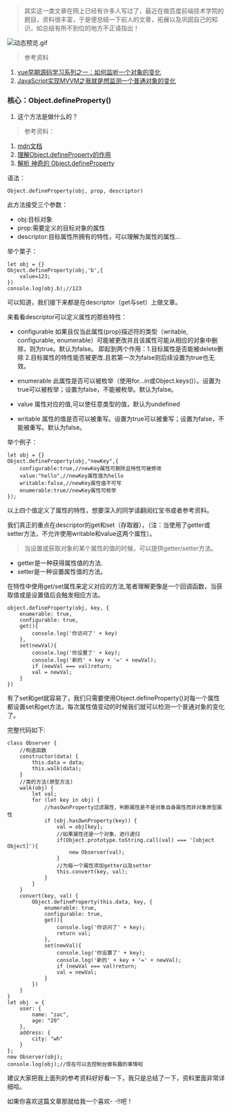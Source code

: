 > 其实这一类文章在网上已经有许多人写过了，最近在做百度前端技术学院的题目，资料很丰富，于是便总结一下前人的文章，拓展以及巩固自己的知识，如总结有所不到位的地方不正请指出！

![动态预览.gif](http://upload-images.jianshu.io/upload_images/4869616-e4a9eab7fc323726.gif?imageMogr2/auto-orient/strip)
>参考资料
1. [vue早期源码学习系列之一：如何监听一个对象的变化](https://github.com/youngwind/blog/issues/84)
2. [JavaScript实现MVVM之我就是想监测一个普通对象的变化](http://hcysun.me/2016/04/28/JavaScript%E5%AE%9E%E7%8E%B0MVVM%E4%B9%8B%E6%88%91%E5%B0%B1%E6%98%AF%E6%83%B3%E7%9B%91%E6%B5%8B%E4%B8%80%E4%B8%AA%E6%99%AE%E9%80%9A%E5%AF%B9%E8%B1%A1%E7%9A%84%E5%8F%98%E5%8C%96/)

### 核心：Object.defineProperty()

1. 这个方法是做什么的？

>参考资料：
1. [mdn文档](https://developer.mozilla.org/en-US/docs/Web/JavaScript/Reference/Global_Objects/Object/defineProperty)
2. [理解Object.defineProperty的作用](https://segmentfault.com/a/1190000007434923)
3. [解析 神奇的 Object.defineProperty](http://blog.csdn.net/u013861109/article/details/52429819)

语法：

    Object.defineProperty(obj, prop, descriptor)

此方法接受三个参数：

* obj:目标对象
* prop:需要定义的目标对象的属性
* descriptor:目标属性所拥有的特性，可以理解为属性的属性...

举个栗子：

    let obj = {}
    Object.defineProperty(obj,'b',{
        value=123;
    })
    console.log(obj.b);//123

可以知道，我们接下来都是在descriptor（get与set）上做文章。

来看看descriptor可以定义属性的那些特性：

* configurable
如果且仅当此属性(prop)描述符的类型（writable, configurable, enumerable）可能被更改并且该属性可能从相应的对象中删除，则为true。默认为false。
即起到两个作用：1.目标属性是否能被delete删除 2.目标属性的特性能否被更改.且若第一次为false则后续设置为true也无效。

* enumerable
此属性是否可以被枚举（使用for...in或Object.keys()）。设置为true可以被枚举；设置为false，不能被枚举。默认为false。

* value
属性对应的值,可以使任意类型的值，默认为undefined

* writable
属性的值是否可以被重写。设置为true可以被重写；设置为false，不能被重写。默认为false。


举个例子：

    let obj = {}
    Object.defineProperty(obj,"newKey",{
        configurable:true,//newKey属性可删除且特性可被修改
        value:"hello",//newKey属性值为hello
        writable:false,//newKey属性值不可写
        enumerable:true//newKey属性可枚举
    });

以上四个值定义了属性的特性，想要深入的同学请翻阅红宝书或者参考资料。

我们真正的重点在descriptor的get和set（存取器），（注：当使用了getter或setter方法，不允许使用writable和value这两个属性）。

>当设置或获取对象的某个属性的值的时候，可以提供getter/setter方法。
* getter是一种获得属性值的方法.
* setter是一种设置属性值的方法。

在特性中使用get/set属性来定义对应的方法,笔者理解更像是一个回调函数，当获取值或是设置值后会触发相应方法。

    object.defineProperty(obj, key, {
        enumerable: true,
        configurable: true,
        get(){
            console.log('你访问了' + key)
        },
        set(newVal){
            console.log('你设置了' + key);
            console.log('新的' + key + '=' + newVal);
            if (newVal === val)return;
            val = newVal;
        }
    })

有了set和get就容易了，我们只需要使用Object.defineProperty()对每一个属性都设置set和get方法，每次属性值变动的时候我们就可以检测一个普通对象的变化了。

完整代码如下:

    class Observer {
        //构造函数
        constructor(data) {
            this.data = data;
            this.walk(data);
        }
        //类的方法(原型方法)
        walk(obj) {
            let val;
            for (let key in obj) {
                //hasOwnProperty过滤属性，判断属性是不是对象自身属性而非对象原型属性
                if (obj.hasOwnProperty(key)) {
                    val = obj[key];
                    //如果属性还是一个对象，进行递归
                    if(Object.prototype.toString.call(val) === '[object Object]'){
                        new Observer(val);
                    }
                    //为每一个属性添加getter以及setter
                    this.convert(key, val);
                }
            }
        }
        convert(key, val) {
            Object.defineProperty(this.data, key, {
                enumerable: true,
                configurable: true,
                get(){
                    console.log('你访问了' + key);
                    return val;
                },
                set(newVal){
                    console.log('你设置了' + key);
                    console.log('新的' + key + '=' + newVal);
                    if (newVal === val)return;
                    val = newVal;
                }
            })
        }
    }
    let obj  = {
        user: {
            name: "zac",
            age: "20"
        },
        address: {
            city: "wh"
        }
    };
    new Observer(obj);
    console.log(obj);//现在可以去控制台做有趣的事情啦

建议大家把我上面列的参考资料好好看一下，我只是总结了一下，资料里面非常详细哈。

如果你喜欢这篇文章那就给我一个喜欢- -!!吧！